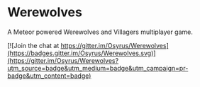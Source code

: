 # Werewolves

A Meteor powered Werewolves and Villagers multiplayer game.

[![Join the chat at https://gitter.im/Osyrus/Werewolves](https://badges.gitter.im/Osyrus/Werewolves.svg)](https://gitter.im/Osyrus/Werewolves?utm_source=badge&utm_medium=badge&utm_campaign=pr-badge&utm_content=badge)
